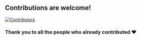 ## Contributions are welcome!

[![Contributors](https://contrib.rocks/image?repo=github-user-group/beginners-workshop)](https://github.com/github-user-group/beginners-worksho/graphs/contributors)

### Thank you to all the people who already contributed ❤️
